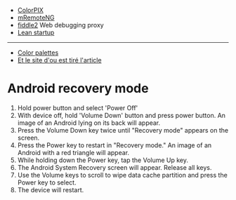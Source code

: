 * [ColorPIX](http://www.colorschemer.com/colorpix_info.php)
* [mRemoteNG](http://www.mremoteng.org/)
* [fiddle2](http://fiddler2.com/) Web debugging proxy
* [Lean startup](http://blog.logoenvue.fr/entrepreneuriat-startup/comment-utiliser-lean-canvas-1571)

---
* [Color palettes](http://webdesignledger.com/tips/color-links-books-tools-to-make-your-life-easier)
* [Et le site d'ou est tiré l'article](http://webdesignledger.com/category/tips)

Android recovery mode
=====================

1. Hold power button and select 'Power Off'
2. With device off, hold 'Volume Down' button and press power button. An image of an Android lying on its back will appear.
3. Press the Volume Down key twice until "Recovery mode" appears on the screen.
4. Press the Power key to restart in "Recovery mode." An image of an Android with a red triangle will appear.
5. While holding down the Power key, tap the Volume Up key.
6. The Android System Recovery screen will appear. Release all keys.
7. Use the Volume keys to scroll to wipe data cache partition and press the Power key to select.
8. The device will restart.
